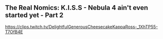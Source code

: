 ## The Real Nomics: K.I.S.S - Nebula 4 ain't even started yet - Part 2
https://clips.twitch.tv/DelightfulGenerousCheesecakeKappaRoss-_1XhTP55-T7OfB4E
